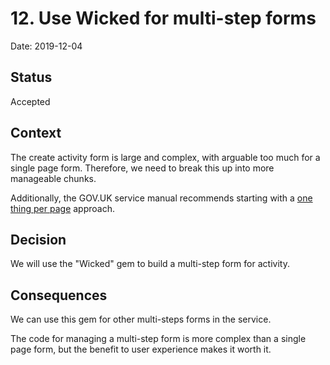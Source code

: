 # 12. Use Wicked for multi-step forms

Date: 2019-12-04

## Status

Accepted

## Context

The create activity form is large and complex, with arguable too much for a
single page form. Therefore, we need to break this up into more manageable
chunks.

Additionally, the GOV.UK service manual recommends starting with a [one thing per
page](https://www.gov.uk/service-manual/design/form-structure#start-with-one-thing-per-page)
approach.

## Decision

We will use the "Wicked" gem to build a multi-step form for activity.

## Consequences

We can use this gem for other multi-steps forms in the service.

The code for managing a multi-step form is more complex than a single page form,
but the benefit to user experience makes it worth it.

